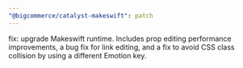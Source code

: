 ```yaml
---
"@bigcommerce/catalyst-makeswift": patch
---
```


fix: upgrade Makeswift runtime. Includes prop editing performance improvements, a bug fix for link editing, and a fix to avoid CSS class collision by using a different Emotion key.
